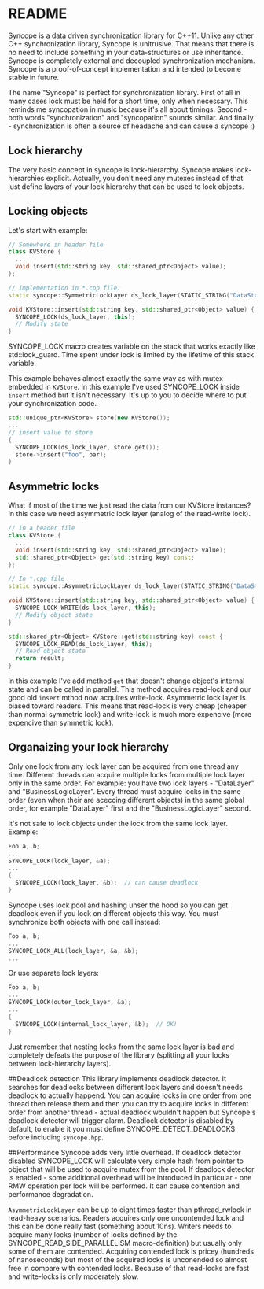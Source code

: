 README
======

Syncope is a data driven synchronization library for C++11. Unlike any other C++ synchronization library, Syncope is unitrusive. That means that there is no need to include something in your data-structures or use inheritance. Syncope is completely external and decoupled synchronization mechanism. Syncope is a proof-of-concept implementation and intended to become stable in future.

The name "Syncope" is perfect for synchronization library. First of all in many cases lock must be held for a short time, only when necessary. This reminds me syncopation in music because it's all about timings. Second - both words "synchronization" and "syncopation" sounds similar. And finally - synchronization is often a source of headache and can cause a syncope :)

## Lock hierarchy
The very basic concept in syncope is lock-hierarchy. Syncope makes lock-hierarchies explicit. Actually, you don't need any mutexes instead of that just define layers of your lock hierarchy that can be used to lock objects.

## Locking objects
Let's start with example:
```C++
// Somewhere in header file
class KVStore {
  ...
  void insert(std::string key, std::shared_ptr<Object> value);
};

// Implementation in *.cpp file:
static syncope::SymmetricLockLayer ds_lock_layer(STATIC_STRING("DataStore"));

void KVStore::insert(std::string key, std::shared_ptr<Object> value) {
  SYNCOPE_LOCK(ds_lock_layer, this);
  // Modify state
}
```
SYNCOPE_LOCK macro creates variable on the stack that works exactly like std::lock_guard. Time spent under lock is limited by the lifetime of this stack variable.

This example behaves almost exactly the same way as with mutex embedded in `KVStore`. In this example I've used SYNCOPE_LOCK inside `insert` method but it isn't necessary. It's up to you to decide where to put your synchronization code.
```C++
std::unique_ptr<KVStore> store(new KVStore());
...
// insert value to store
{
  SYNCOPE_LOCK(ds_lock_layer, store.get());
  store->insert("foo", bar);
}
```

## Asymmetric locks
What if most of the time we just read the data from our KVStore instances? In this case we need asymmetric lock layer (analog of the read-write lock).
```C++
// In a header file
class KVStore {
  ...
  void insert(std::string key, std::shared_ptr<Object> value);
  std::shared_ptr<Object> get(std::string key) const;
};

// In *.cpp file
static syncope::AsymmetricLockLayer ds_lock_layer(STATIC_STRING("DataStore"));

void KVStore::insert(std::string key, std::shared_ptr<Object> value) {
  SYNCOPE_LOCK_WRITE(ds_lock_layer, this);
  // Modify object state
}

std::shared_ptr<Object> KVStore::get(std::string key) const {
  SYNCOPE_LOCK_READ(ds_lock_layer, this);
  // Read object state
  return result;
}
```
In this example I've add method `get` that doesn't change object's internal state and can be called in parallel. This method acquires read-lock and our good old `insert` mthod now acquires write-lock. Asymmetric lock layer is biased toward readers. This means that read-lock is very cheap (cheaper than normal symmetric lock) and write-lock is much more expencive (more expencive than symmetric lock).

## Organaizing your lock hierarchy
Only one lock from any lock layer can be acquired from one thread any time. Different threads can acquire multiple locks from multiple lock layer only in the same order. For example: you have two lock layers - "DataLayer" and "BusinessLogicLayer". Every thread must acquire locks in the same order (even when their are aceccing different objects) in the same global order, for example "DataLayer" first and the "BusinessLogicLayer" second.

It's not safe to lock objects under the lock from the same lock layer. Example:
```C++
Foo a, b;
...
SYNCOPE_LOCK(lock_layer, &a);
...
{
  SYNCOPE_LOCK(lock_layer, &b);  // can cause deadlock
}
```
Syncope uses lock pool and hashing unser the hood so you can get deadlock even if you lock on different objects this way. You must synchronize both objects with one call instead:
```C++
Foo a, b;
...
SYNCOPE_LOCK_ALL(lock_layer, &a, &b);
...
```
Or use separate lock layers:
```C++
Foo a, b;
...
SYNCOPE_LOCK(outer_lock_layer, &a);
...
{
  SYNCOPE_LOCK(internal_lock_layer, &b);  // OK!
}
```
Just remember that nesting locks from the same lock layer is bad and completely defeats the purpose of the library (splitting all your locks between lock-hierarchy layers).

##Deadlock detection
This library implements deadlock detector. It searches for deadlocks between different lock layers and doesn't needs deadlock to actually happend. You can acquire locks in one order from one thread then release them and then you can try to acquire locks in different order from another thread - actual deadlock wouldn't happen but Syncope's deadlock detector will trigger alarm. Deadlock detector is disabled by default, to enable it you must define SYNCOPE_DETECT_DEADLOCKS before including `syncope.hpp`.

##Performance
Syncope adds very little overhead. If deadlock detector disabled SYNCOPE_LOCK will calculate very simple hash from pointer to object that will be used to acquire mutex from the pool. If deadlock detector is enabled - some additional overhead will be introduced in particular - one RMW operation per lock will be performed. It can cause contention and performance degradation.

`AsymmetricLockLayer` can be up to eight times faster than pthread_rwlock in read-heavy scenarios. Readers acquires only one uncontended lock and this can be done really fast (something about 10ns). Writers needs to acquire many locks (number of locks defined by the SYNCOPE_READ_SIDE_PARALLELISM macro-definition) but usually only some of them are contended. Acquiring contended lock is pricey (hundreds of nanoseconds) but most of the acquired locks is unconended so almost free in compare with contended locks. Because of that read-locks are fast and write-locks is only moderately slow.

